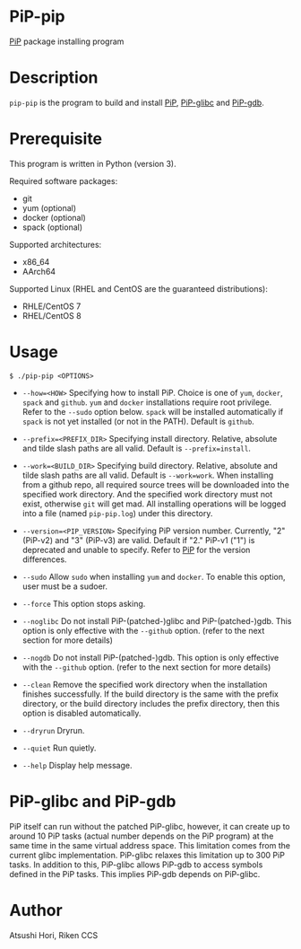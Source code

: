 # PiP-pip

[PiP](../../../PiP) package installing program

# Description

`pip-pip` is the program to build and install
[PiP](../../PiP), [PiP-glibc](../../../PiP-glibc) and
[PiP-gdb](../../../PiP-gdb).

# Prerequisite

This program is written in Python (version 3).

Required software packages:

- git
- yum (optional)
- docker (optional)
- spack (optional)

Supported architectures:

- x86_64
- AArch64

Supported Linux (RHEL and CentOS are the guaranteed distributions):

- RHLE/CentOS 7
- RHEL/CentOS 8

# Usage

    $ ./pip-pip <OPTIONS>

- `--how=<HOW>`
  Specifying how to install PiP. Choice is one of `yum`, `docker`,
  `spack` and `github`. `yum` and `docker` installations require root
  privilege. Refer to the `--sudo` option below. `spack` will be
  installed automatically if `spack` is not yet installed (or not in
  the PATH). Default is `github`.

- `--prefix=<PREFIX_DIR>`
  Specifying install directory. Relative, absolute and tilde slash
  paths are all valid. Default is `--prefix=install`.

- `--work=<BUILD_DIR>`
  Specifying build directory. Relative, absolute and tilde slash
  paths are all valid. Default is `--work=work`.
  When installing from a github repo, all required source trees will be
  downloaded into the specified work directory.  And the specified
  work directory must not exist, otherwise `git` will get mad.
  All installing operations will be logged into a file (named
  `pip-pip.log`) under this directory.

- `--version=<PIP_VERSION>`
  Specifying PiP version number. Currently, "2" (PiP-v2) and "3"
  (PiP-v3) are valid.  Default if "2."  PiP-v1 ("1") is deprecated and
  unable to specify. Refer to [PiP](../../PiP) for the version
  differences.

- `--sudo`
  Allow `sudo` when installing `yum` and `docker`. To enable this
  option, user must be a sudoer.

- `--force`
  This option stops asking.

- `--noglibc`
  Do not install PiP-(patched-)glibc and PiP-(patched-)gdb. This
  option is only effective with the `--github` option. (refer to the
  next section for more details)

- `--nogdb`
  Do not install PiP-(patched-)gdb. This option is only effective with
  the `--github` option. (refer to the next section for more details)

- `--clean`
  Remove the specified work directory when the installation finishes
  successfully.  If the build directory is the
  same with the prefix directory, or the build directory includes the
  prefix directory, then this option is disabled automatically.

- `--dryrun`
  Dryrun.

- `--quiet`
  Run quietly.

- `--help`
  Display help message.

# PiP-glibc and PiP-gdb

PiP itself can run without the patched PiP-glibc, however, it can
create up to around 10 PiP tasks (actual number depends on the PiP
program) at the same time in the same virtual address space. This
limitation comes from the current glibc implementation. PiP-glibc
relaxes this limitation up to 300 PiP tasks.  In addition to this,
PiP-glibc allows PiP-gdb to access symbols defined in the PiP tasks.
This implies PiP-gdb depends on PiP-glibc.

# Author

Atsushi Hori, Riken CCS
